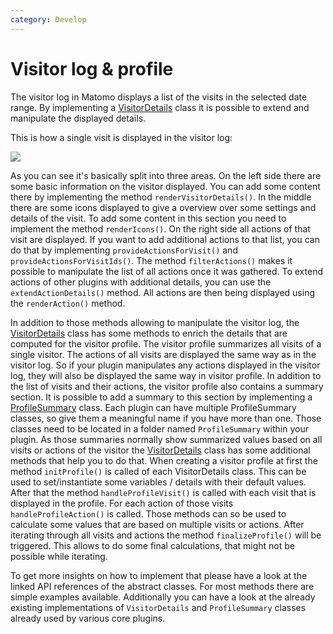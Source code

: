 ```yaml
---
category: Develop
---
```

# Visitor log & profile

The visitor log in Matomo displays a list of the visits in the selected date range. By implementing a [VisitorDetails](/api-reference/Piwik/Plugins/Live/VisitorDetailsAbstract) class it is possible to extend and manipulate the displayed details.

This is how a single visit is displayed in the visitor log:

<img src="/img/visitorlog.png"/>

As you can see it's basically split into three areas. On the left side there are some basic information on the visitor displayed. You can add some content there by implementing the method `renderVisitorDetails()`.
In the middle there are some icons displayed to give a overview over some settings and details of the visit. To add some content in this section you need to implement the method `renderIcons()`.
On the right side all actions of that visit are displayed. If you want to add additional actions to that list, you can do that by implementing `provideActionsForVisit()` and `provideActionsForVisitIds()`. 
The method `filterActions()` makes it possible to manipulate the list of all actions once it was gathered. 
To extend actions of other plugins with additional details, you can use the `extendActionDetails()` method. All actions are then being displayed using the `renderAction()` method.

In addition to those methods allowing to manipulate the visitor log, the [VisitorDetails](/api-reference/Piwik/Plugins/Live/VisitorDetailsAbstract) class has some methods to enrich the details that are computed for the visitor profile.
The visitor profile summarizes all visits of a single visitor. The actions of all visits are displayed the same way as in the visitor log.
So if your plugin manipulates any actions displayed in the visitor log, they will also be displayed the same way in visitor profile.
In addition to the list of visits and their actions, the visitor profile also contains a summary section. It is possible to add a summary to this section by implementing a [ProfileSummary](/api-reference/Piwik/Plugins/Live/ProfileSummary/ProfileSummaryAbstract) class. Each plugin can have multiple ProfileSummary classes, so give them a meaningful name if you have more than one. Those classes need to be located in a folder named `ProfileSummary` within your plugin.
As those summaries normally show summarized values based on all visits or actions of the visitor the [VisitorDetails](/api-reference/Piwik/Plugins/Live/VisitorDetailsAbstract) class has some additional methods that help you to do that.
When creating a visitor profile at first the method `initProfile()` is called of each VisitorDetails class. This can be used to set/instantiate some variables / details with their default values. After that the method `handleProfileVisit()` is called with each visit that is displayed in the profile. For each action of those visits `handleProfileAction()` is called. Those methods can so be used to calculate some values that are based on multiple visits or actions.
After iterating through all visits and actions the method `finalizeProfile()` will be triggered. This allows to do some final calculations, that might not be possible while iterating.

To get more insights on how to implement that please have a look at the linked API references of the abstract classes. For most methods there are simple examples available. Additionally you can have a look at the already existing implementations of `VisitorDetails` and `ProfileSummary` classes already used by various core plugins. 